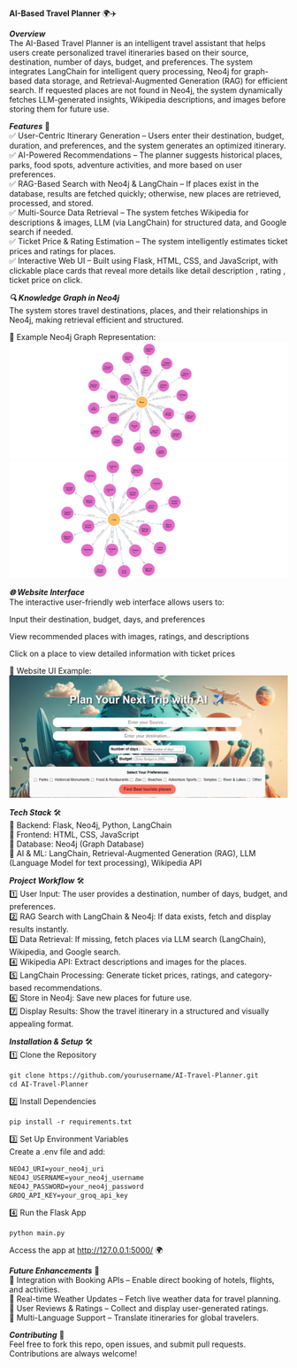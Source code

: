 **AI-Based Travel Planner** 🌍✈️



***Overview***<br>
The AI-Based Travel Planner is an intelligent travel assistant that helps users create personalized travel itineraries based on their source, destination, number of days, budget, and preferences. The system integrates LangChain for intelligent query processing, Neo4j for graph-based data storage, and Retrieval-Augmented Generation (RAG) for efficient search. If requested places are not found in Neo4j, the system dynamically fetches LLM-generated insights, Wikipedia descriptions, and images before storing them for future use.

***Features*** 🚀<br>
✅ User-Centric Itinerary Generation – Users enter their destination, budget, duration, and preferences, and the system generates an optimized itinerary.<br>
✅ AI-Powered Recommendations – The planner suggests historical places, parks, food spots, adventure activities, and more based on user preferences.<br>
✅ RAG-Based Search with Neo4j & LangChain – If places exist in the database, results are fetched quickly; otherwise, new places are retrieved, processed, and stored.<br>
✅ Multi-Source Data Retrieval – The system fetches Wikipedia for descriptions & images, LLM (via LangChain) for structured data, and Google search if needed.<br>
✅ Ticket Price & Rating Estimation – The system intelligently estimates ticket prices and ratings for places.<br>
✅ Interactive Web UI – Built using Flask, HTML, CSS, and JavaScript, with clickable place cards that reveal more details like detail description , rating , ticket price on click.<br>

***🔍 Knowledge Graph in Neo4j***<br>
The system stores travel destinations, places, and their relationships in Neo4j, making retrieval efficient and structured.<br>

📌 Example Neo4j Graph Representation:<br>
![Neo4j Knowledge Graph](images/Neo4j_knowledge_graph.png)
![Neo4j Knowledge Graph](images/Neo4j_knowledge_graph_2.png)

***🌐 Website Interface***<br>
The interactive user-friendly web interface allows users to:

Input their destination, budget, days, and preferences

View recommended places with images, ratings, and descriptions

Click on a place to view detailed information with ticket prices

📌 Website UI Example:<br>
![Website interface](images/website_interface.png)

***Tech Stack*** 🛠️<br>
🔹 Backend: Flask, Neo4j, Python, LangChain<br>
🔹 Frontend: HTML, CSS, JavaScript<br>
🔹 Database: Neo4j (Graph Database)<br>
🔹 AI & ML: LangChain, Retrieval-Augmented Generation (RAG), LLM (Language Model for text processing), Wikipedia API<br>

***Project Workflow*** 🛠️<br>
1️⃣ User Input: The user provides a destination, number of days, budget, and preferences.<br>
2️⃣ RAG Search with LangChain & Neo4j: If data exists, fetch and display results instantly.<br>
3️⃣ Data Retrieval: If missing, fetch places via LLM search (LangChain), Wikipedia, and Google search.<br>
4️⃣ Wikipedia API: Extract descriptions and images for the places.<br>
5️⃣ LangChain Processing: Generate ticket prices, ratings, and category-based recommendations.<br>
6️⃣ Store in Neo4j: Save new places for future use.<br>
7️⃣ Display Results: Show the travel itinerary in a structured and visually appealing format.<br>

***Installation & Setup*** 🛠️<br>
1️⃣ Clone the Repository<br>
```
git clone https://github.com/yourusername/AI-Travel-Planner.git
cd AI-Travel-Planner
```
2️⃣ Install Dependencies<br>
```
pip install -r requirements.txt
```
3️⃣ Set Up Environment Variables<br>
Create a .env file and add:<br>
```
NEO4J_URI=your_neo4j_uri
NEO4J_USERNAME=your_neo4j_username
NEO4J_PASSWORD=your_neo4j_password
GROQ_API_KEY=your_groq_api_key
```
4️⃣ Run the Flask App<br>
```
python main.py
```
Access the app at http://127.0.0.1:5000/ 🌍

***Future Enhancements*** 🔮<br>
📌 Integration with Booking APIs – Enable direct booking of hotels, flights, and activities.<br>
📌 Real-time Weather Updates – Fetch live weather data for travel planning.<br>
📌 User Reviews & Ratings – Collect and display user-generated ratings.<br>
📌 Multi-Language Support – Translate itineraries for global travelers.<br>

***Contributing*** 🤝<br>
Feel free to fork this repo, open issues, and submit pull requests. Contributions are always welcome!
